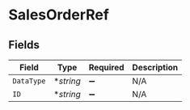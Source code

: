 # SalesOrderRef


## Fields

| Field              | Type               | Required           | Description        |
| ------------------ | ------------------ | ------------------ | ------------------ |
| `DataType`         | **string*          | :heavy_minus_sign: | N/A                |
| `ID`               | **string*          | :heavy_minus_sign: | N/A                |